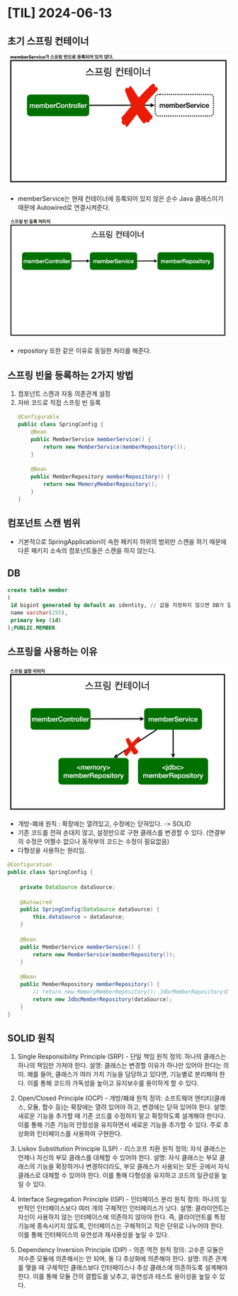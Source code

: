# [TIL] 2024-06-13

## 초기 스프링 컨테이너 
![alt text](image.png)
- memberService는 현재 컨테이너에 등록되어 있지 않은 순수 Java 클래스이기 때문에 Autowired로 연결시켜준다.

![alt text](image-1.png)
- repository 또한 같은 이유로 동일한 처리를 해준다.

## 스프링 빈을 등록하는 2가지 방법
1. 컴포넌트 스캔과 자동 의존관계 설정
2. 자바 코드로 직접 스프링 빈 등록
    ```java
    @Configurable
    public class SpringConfig {
        @Bean
        public MemberService memberService() {
            return new MemberService(memberRepository());
        }

        @Bean
        public MemberRepository memberRepository() {
            return new MemoryMemberRepository();
        }
    }
    ```

## 컴포넌트 스캔 범위
- 기본적으로 SpringApplication이 속한 패키지 하위의 범위만 스캔을 하기 때문에 다른 패키지 소속의 컴포넌트들은 스캔을 하지 않는다.

## DB
```sql
create table member
(
 id bigint generated by default as identity, // 값을 지정하지 않으면 DB가 알아서 값을 채워준다.
 name varchar(255),
 primary key (id)
);PUBLIC.MEMBER 
```

## 스프링을 사용하는 이유
![alt text](image-2.png)
- 개방-폐쇄 원칙 : 확장에는 열려있고, 수정에는 닫혀있다. -> SOLID 
- 기존 코드를 전혀 손대지 않고, 설정만으로 구현 클래스를 변경할 수 있다. (연결부의 수정은 어쩔수 없으나 동작부의 코드는 수정이 필요없음)
- 다형성을 사용하는 원리임.
```java
@Configuration
public class SpringConfig {

    private DataSource dataSource;

    @Autowired
    public SpringConfig(DataSource dataSource) {
        this.dataSource = dataSource;
    }

    @Bean
    public MemberService memberService() {
        return new MemberService(memberRepository());
    }

    @Bean
    public MemberRepository memberRepository() {
        // return new MemoryMemberRepository(); JdbcMemberRepository로 교체
        return new JdbcMemberRepository(dataSource);
    }
}
```

## SOLID 원칙
1. Single Responsibility Principle (SRP) - 단일 책임 원칙
    정의: 하나의 클래스는 하나의 책임만 가져야 한다.
    설명: 클래스는 변경할 이유가 하나만 있어야 한다는 의미. 
    예를 들어, 클래스가 여러 가지 기능을 담당하고 있다면, 기능별로 분리해야 한다. 
    이를 통해 코드의 가독성을 높이고 유지보수를 용이하게 할 수 있다.

2. Open/Closed Principle (OCP) - 개방/폐쇄 원칙
    정의: 소프트웨어 엔티티(클래스, 모듈, 함수 등)는 확장에는 열려 있어야 하고, 변경에는 닫혀 있어야 한다.
    설명: 새로운 기능을 추가할 때 기존 코드를 수정하지 말고 확장하도록 설계해야 한다다. 
    이를 통해 기존 기능의 안정성을 유지하면서 새로운 기능을 추가할 수 있다. 
    주로 추상화와 인터페이스를 사용하여 구현한다.

3. Liskov Substitution Principle (LSP) - 리스코프 치환 원칙
    정의: 자식 클래스는 언제나 자신의 부모 클래스를 대체할 수 있어야 한다.
    설명: 자식 클래스는 부모 클래스의 기능을 확장하거나 변경하더라도, 부모 클래스가 사용되는 모든 곳에서 자식 클래스로 대체할 수 있어야 한다.
    이를 통해 다형성을 유지하고 코드의 일관성을 높일 수 있다.

4. Interface Segregation Principle (ISP) - 인터페이스 분리 원칙
    정의: 하나의 일반적인 인터페이스보다 여러 개의 구체적인 인터페이스가 낫다.
    설명: 클라이언트는 자신이 사용하지 않는 인터페이스에 의존하지 않아야 한다.
    즉, 클라이언트를 특정 기능에 종속시키지 않도록, 인터페이스는 구체적이고 작은 단위로 나누어야 한다. 
    이를 통해 인터페이스의 유연성과 재사용성을 높일 수 있다.

5. Dependency Inversion Principle (DIP) - 의존 역전 원칙
    정의: 고수준 모듈은 저수준 모듈에 의존해서는 안 되며, 둘 다 추상화에 의존해야 한다.
    설명: 의존 관계를 맺을 때 구체적인 클래스보다 인터페이스나 추상 클래스에 의존하도록 설계해야 한다. 
    이를 통해 모듈 간의 결합도를 낮추고, 유연성과 테스트 용이성을 높일 수 있다.